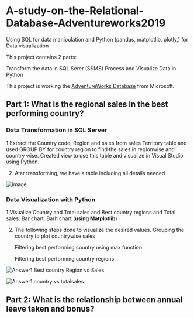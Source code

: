 # A-study-on-the-Relational-Database-Adventureworks2019
Using SQL for data manipulation and Python (pandas, matplotlib, plotly,) for Data visualization

This project contains 2 parts:

Transform the data in SQL Serer (SSMS)
Process and Visualize Data in Python

This project is working the [AdventureWorks Database](https://docs.microsoft.com/en-us/sql/samples/adventureworks-install-configure?view=sql-server-ver16&tabs=ssms) from Microsoft. 

## Part 1: What is the regional sales in the best performing country?

### Data Transformation in SQL Server
1.Extract the Country code, Region and sales from sales Territory table and used GROUP BY for country region to find the sales in regionwise and country wise. Created view to use this table and visualize in Visual Studio using Python.

 2. Ater transforming, we have a table including all details needed

![image](https://user-images.githubusercontent.com/108286429/186141846-fb18676b-18a0-4b6d-be1f-2be0489ebdc9.png)

### Data Visualization with Python 

1.Visualize Country and Total sales and Best country regions and Total sales: Bar chart, Barh chart (**using Matplotlib**) 

2. The following steps done to visualize the desired values.
   Grouping the country to plot countrywise sales 
   
   Filtering best performing country using max function
   
   Filtering best performing country regions
   
 ![Answer1 Best country Region vs Sales](https://user-images.githubusercontent.com/108286429/186143835-ed7483ad-f67d-4e53-a54c-cd449e48e5c4.png)
 
 ![Answer1 country vs totalsales](https://user-images.githubusercontent.com/108286429/186143881-644d53fa-8347-4b3e-a6b3-eb5343101b68.png)
 
 ## Part 2: What is the relationship between annual leave taken and bonus?


